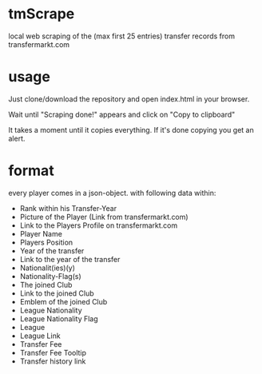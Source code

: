 # tmScrape
local web scraping of the (max first 25 entries) transfer records from transfermarkt.com
# usage
Just clone/download the repository and open index.html in your browser.

Wait until "Scraping done!" appears and click on "Copy to clipboard"

It takes a moment until it copies everything. If it's done copying you get an alert.

# format
every player comes in a json-object. with following data within:
* Rank within his Transfer-Year
* Picture of the Player (Link from transfermarkt.com)
* Link to the Players Profile on transfermarkt.com
* Player Name
* Players Position
* Year of the transfer
* Link to the year of the transfer
* Nationalit(ies)(y)
* Nationality-Flag(s)
* The joined Club
* Link to the joined Club
* Emblem of the joined Club
* League Nationality
* League Nationality Flag
* League
* League Link
* Transfer Fee
* Transfer Fee Tooltip
* Transfer history link
